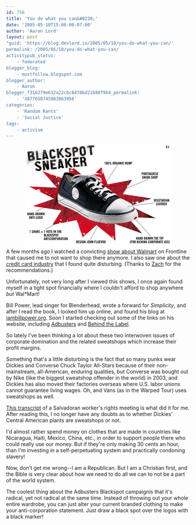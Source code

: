 ```yaml
---
id: 756
title: 'You do what you can&#8230;'
date: '2005-05-10T15:06:00-07:00'
author: 'Aaron Lord'
layout: post
"guid: 'https://blog.devlord.io/2005/05/10/you-do-what-you-can/'
permalink: /2005/05/10/you-do-what-you-can/
activitypub_status:
    - federated
blogger_blog:
    - mustfollow.blogspot.com
blogger_author:
    - Aaron
blogger_f316279e632a22cbc8478bd21b80f9b4_permalink:
    - '3877658745983863956'
categories:
    - 'Random Rants'
    - 'Social Justice'
tags:
    - activism
---
```


<div class="separator" style="clear:both;text-align:center;"><a style="margin-left:1em;margin-right:1em;" href="/assets/img/2011/10/blackspot_sneaker.jpg"><img src="/assets/img/2011/10/blackspot_sneaker.jpg?w=300" alt="" width="400" height="282" border="0" /></a></div>
A few months ago I watched a convicting <a href="http://www.pbs.org/wgbh/pages/frontline/shows/walmart/view/">show about Walmart</a> on Frontline that caused me to not want to shop there anymore. I also saw one about the <a href="http://www.pbs.org/wgbh/pages/frontline/shows/credit/view/">credit card industry</a> that I found quite disturbing. (Thanks to <a href="http://www.findingrhythm.com/weblog/index.php">Zach</a> for the recommendations.)

Unfortunately, not very long after I viewed this shows, I once again found myself in a tight spot financially where I couldn't afford to shop anywhere <em>but</em> Wal*Mart!

Bill Power, lead singer for Blenderhead, wrote a forward for <em>Simplicity</em>, and after I read the book, I looked him up online, and found his blog at <a href="http://www.iambillpower.org/">iambillpower.org</a>. Soon I started checking out some of the links on his website, including <a href="http://www.adbusters.org/home/">Adbusters</a> and <a href="http://www.behindthelabel.org/campaigns/sfc/">Behind the Label</a>.

So lately I've been thinking a lot about these two interwoven issues of corporate domination and the related sweatshops which increase their profit margins.

Something that's a little disturbing is the fact that so many punks wear Dickies and Converse Chuck Taylor All-Stars because of their non-mainstream, all-American, enduring qualities, but Converse was bought out by Nike (like the biggest sweatshop offender in the world) in 2003, and Dickies has also moved their factories overseas where U.S. labor unions cannot guarantee living wages. Oh, and Vans (as in the Warped Tour) uses sweatshops as well.

<a href="http://www.mail-archive.com/ftaadelegation@www.pica.ws/msg00002.html">This transcript</a> of a Salvadoran worker's rights meeting is what did it for me. After reading this, I no longer have any doubts as to whether Dickies' Central American plants are sweatshops or not.

I'd almost rather spend money on clothes that are made in countries like Nicaragua, Haiti, Mexico, China, etc., in order to support people there who could really use our money. But if they're only making 30 cents an hour, than I'm investing in a self-perpetuating system and practically condoning slavery!

Now, don't get me wrong--I am a Republican. But I am a Christian first, and the Bible is very clear about how we need to do all we can to not be a part of the world system.

The coolest thing about the Adbusters Blackspot campaignis that it's radical, yet not radical at the same time. Instead of throwing out your whole entire wardrobe, you can just alter your current branded clothing to make your anti-corporation statement. Just draw a black spot over the logos with a black marker!
<div class="blogger-post-footer"><img src="" alt="" width="1" height="1" /></div>